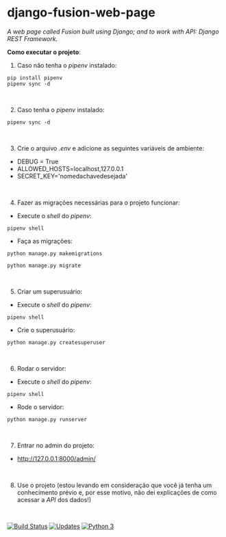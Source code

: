 # django-fusion-web-page

_A web page called Fusion built using Django; and to work with API: Django REST Framework._

**Como executar o projeto**:

1. Caso não tenha o _pipenv_ instalado:
```console
pip install pipenv
pipenv sync -d
```

<br>

2. Caso tenha o _pipenv_ instalado:
```console
pipenv sync -d
```

<br>

3. Crie o arquivo _.env_ e adicione as seguintes variáveis de ambiente:

- DEBUG = True
- ALLOWED_HOSTS=localhost,127.0.0.1
- SECRET_KEY='nomedachavedesejada'

<br>

4. Fazer as migrações necessárias para o projeto funcionar:

- Execute o _shell_ do _pipenv_:
```console
pipenv shell
```
- Faça as migrações:
```console
python manage.py makemigrations

python manage.py migrate
```

<br>

5. Criar um superusuário:

- Execute o _shell_ do _pipenv_:

```console
pipenv shell
```
- Crie o superusuário:
```console
python manage.py createsuperuser
```

<br>

6. Rodar o servidor:
- Execute o _shell_ do _pipenv_:
```console
pipenv shell
```

- Rode o servidor:
```console
python manage.py runserver
```

<br>

7. Entrar no admin do projeto:
- http://127.0.0.1:8000/admin/

<br>

8. Use o projeto 
(estou levando em consideração que você já tenha um conhecimento prévio e, 
por esse motivo, não dei explicações de como acessar a _API_ dos dados!)

<br>

[![Build Status](https://travis-ci.com/franciscowendel/django-fusion-web-page.svg?branch=main)](https://travis-ci.com/franciscowendel/django-fusion-web-page)
[![Updates](https://pyup.io/repos/github/franciscowendel/django-fusion-web-page/shield.svg)](https://pyup.io/repos/github/franciscowendel/django-fusion-web-page/)
[![Python 3](https://pyup.io/repos/github/franciscowendel/django-fusion-web-page/python-3-shield.svg)](https://pyup.io/repos/github/franciscowendel/django-fusion-web-page/)
